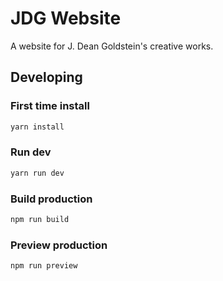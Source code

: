 # JDG Website
A website for J. Dean Goldstein's creative works.

## Developing

### First time install

```bash
yarn install
```

### Run dev

```bash
yarn run dev
```

### Build production


```bash
npm run build
```

### Preview production
```bash
npm run preview
```